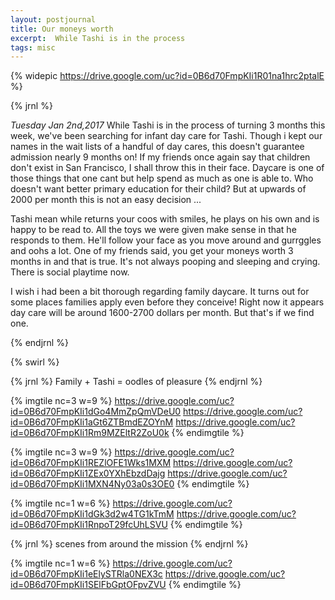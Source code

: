 ```yaml
---
layout: postjournal
title: Our moneys worth
excerpt:  While Tashi is in the process
tags: misc
---
```

{% widepic  https://drive.google.com/uc?id=0B6d70FmpKIi1R01na1hrc2ptalE %}

{% jrnl %} 

*Tuesday Jan 2nd,2017* While Tashi is in the process of turning 3 months this week, we've been
searching for infant day care for Tashi. Though i kept our names in the wait
lists of a handful of day cares, this doesn't guarantee admission nearly 9
months on! If my friends once again say that children don't exist in San
Francisco, I shall throw this in their face. Daycare is one of those things that
one cant but help spend as much as one is able to. Who doesn't want better
primary education for their child? But at upwards of 2000 per month this is not
an easy decision ...

Tashi mean while returns your coos with smiles, he plays on his own and is happy
to be read to. All the toys we were given make sense in that he responds to
them. He'll follow your face as you move around and gurrggles and oohs a
lot. One of my friends said, you get your moneys worth 3 months in and that is
true. It's not always pooping and sleeping and crying. There is social playtime
now.

I wish i had been a bit thorough regarding family daycare. It turns out for some
places families apply even before they conceive! Right now it appears day care
will be around 1600-2700 dollars per month. But that's if we find one.

{% endjrnl %}

{% swirl %}

{% jrnl %} 
Family + Tashi = oodles of pleasure
{% endjrnl %}

{% imgtile nc=3 w=9 %}
https://drive.google.com/uc?id=0B6d70FmpKIi1dGo4MmZpQmVDeU0
https://drive.google.com/uc?id=0B6d70FmpKIi1aGt6ZTBmdEZOYnM
https://drive.google.com/uc?id=0B6d70FmpKIi1Rm9MZEltR2ZoU0k
{% endimgtile %}

{% imgtile nc=3 w=9 %}
https://drive.google.com/uc?id=0B6d70FmpKIi1REZlOFE1Wks1MXM
https://drive.google.com/uc?id=0B6d70FmpKIi1ZEx0YXhEbzdDajg
https://drive.google.com/uc?id=0B6d70FmpKIi1MXN4Ny03a0s3OE0
{% endimgtile %}

{% imgtile nc=1 w=6 %}
https://drive.google.com/uc?id=0B6d70FmpKIi1dGk3d2w4TG1kTmM
https://drive.google.com/uc?id=0B6d70FmpKIi1RnpoT29fcUhLSVU
{% endimgtile %}

{% jrnl %} 
scenes from around the mission
{% endjrnl %}


{% imgtile nc=1 w=6 %}
https://drive.google.com/uc?id=0B6d70FmpKIi1eElySTRla0NEX3c
https://drive.google.com/uc?id=0B6d70FmpKIi1SElFbGptOFpvZVU
{% endimgtile %}
